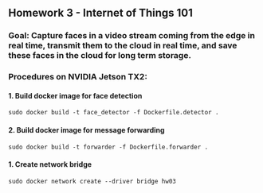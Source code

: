 ## Homework 3 - Internet of Things 101
### Goal: Capture faces in a video stream coming from the edge in real time, transmit them to the cloud in real time, and save these faces in the cloud for long term storage.

### Procedures on NVIDIA Jetson TX2:
#### 1. Build docker image for face detection
```sudo docker build -t face_detector -f Dockerfile.detector .```
#### 2. Build docker image for message forwarding
```sudo docker build -t forwarder -f Dockerfile.forwarder .```
#### 1. Create network bridge
```sudo docker network create --driver bridge hw03```
